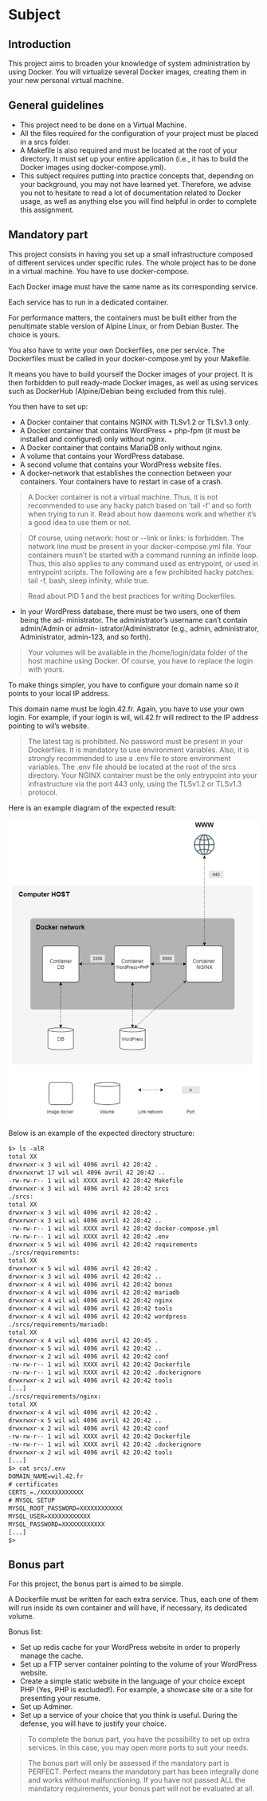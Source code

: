 # Subject

## Introduction

This project aims to broaden your knowledge of system administration by using Docker. You will virtualize several Docker images, creating them in your new personal virtual machine.

## General guidelines

* This project need to be done on a Virtual Machine.
* All the files required for the configuration of your project must be placed in a srcs folder.
* A Makefile is also required and must be located at the root of your directory. It must set up your entire application (i.e., it has to build the Docker images using docker-compose.yml).
* This subject requires putting into practice concepts that, depending on your background, you may not have learned yet. Therefore, we advise you not to hesitate to read a lot of documentation related to Docker usage, as well as anything else you will find helpful in order to complete this assignment.

## Mandatory part

This project consists in having you set up a small infrastructure composed of different services under specific rules. The whole project has to be done in a virtual machine. You have to use docker-compose.

Each Docker image must have the same name as its corresponding service.

Each service has to run in a dedicated container.

For performance matters, the containers must be built either from the penultimate stable version of Alpine Linux, or from Debian Buster. The choice is yours.

You also have to write your own Dockerfiles, one per service. The Dockerfiles must be called in your docker-compose.yml by your Makefile.

It means you have to build yourself the Docker images of your project. It is then forbidden to pull ready-made Docker images, as well as using services such as DockerHub (Alpine/Debian being excluded from this rule).

You then have to set up:
* A Docker container that contains NGINX with TLSv1.2 or TLSv1.3 only.
* A Docker container that contains WordPress + php-fpm (it must be installed and configured) only without nginx.
* A Docker container that contains MariaDB only without nginx.
* A volume that contains your WordPress database.
* A second volume that contains your WordPress website files.
* A docker-network that establishes the connection between your containers. Your containers have to restart in case of a crash.

> A Docker container is not a virtual machine.  Thus, it is not
recommended to use any hacky patch based on ’tail -f’ and so forth
when trying to run it.  Read about how daemons work and whether it’s
a good idea to use them or not.

> Of course, using network:  host or --link or links:  is forbidden.
The network line must be present in your docker-compose.yml file.
Your containers musn’t be started with a command running an infinite
loop.  Thus, this also applies to any command used as entrypoint, or
used in entrypoint scripts.  The following are a few prohibited hacky
patches:  tail -f, bash, sleep infinity, while true.

> Read about PID 1 and the best practices for writing Dockerfiles.

* In your WordPress database, there must be two users, one of them being the ad- ministrator. The administrator’s username can’t contain admin/Admin or admin- istrator/Administrator (e.g., admin, administrator, Administrator, admin-123, and so forth).

> Your volumes will be available in the /home/login/data folder of the
host machine using Docker.  Of course, you have to replace the login
with yours.

To make things simpler, you have to configure your domain name so it points to your local IP address.

This domain name must be login.42.fr. Again, you have to use your own login.
For example, if your login is wil, wil.42.fr will redirect to the IP address pointing to wil’s website.

> The latest tag is prohibited.
No password must be present in your Dockerfiles.
It is mandatory to use environment variables.
Also, it is strongly recommended to use a .env file to store
environment variables.  The .env file should be located at the root
of the srcs directory.
Your NGINX container must be the only entrypoint into your
infrastructure via the port 443 only, using the TLSv1.2 or TLSv1.3
protocol.

Here is an example diagram of the expected result:

![schema](inception.png "schema")

Below is an example of the expected directory structure:

```
$> ls -alR
total XX
drwxrwxr-x 3 wil wil 4096 avril 42 20:42 .
drwxrwxrwt 17 wil wil 4096 avril 42 20:42 ..
-rw-rw-r-- 1 wil wil XXXX avril 42 20:42 Makefile
drwxrwxr-x 3 wil wil 4096 avril 42 20:42 srcs
./srcs:
total XX
drwxrwxr-x 3 wil wil 4096 avril 42 20:42 .
drwxrwxr-x 3 wil wil 4096 avril 42 20:42 ..
-rw-rw-r-- 1 wil wil XXXX avril 42 20:42 docker-compose.yml
-rw-rw-r-- 1 wil wil XXXX avril 42 20:42 .env
drwxrwxr-x 5 wil wil 4096 avril 42 20:42 requirements
./srcs/requirements:
total XX
drwxrwxr-x 5 wil wil 4096 avril 42 20:42 .
drwxrwxr-x 3 wil wil 4096 avril 42 20:42 ..
drwxrwxr-x 4 wil wil 4096 avril 42 20:42 bonus
drwxrwxr-x 4 wil wil 4096 avril 42 20:42 mariadb
drwxrwxr-x 4 wil wil 4096 avril 42 20:42 nginx
drwxrwxr-x 4 wil wil 4096 avril 42 20:42 tools
drwxrwxr-x 4 wil wil 4096 avril 42 20:42 wordpress
./srcs/requirements/mariadb:
total XX
drwxrwxr-x 4 wil wil 4096 avril 42 20:45 .
drwxrwxr-x 5 wil wil 4096 avril 42 20:42 ..
drwxrwxr-x 2 wil wil 4096 avril 42 20:42 conf
-rw-rw-r-- 1 wil wil XXXX avril 42 20:42 Dockerfile
-rw-rw-r-- 1 wil wil XXXX avril 42 20:42 .dockerignore
drwxrwxr-x 2 wil wil 4096 avril 42 20:42 tools
[...]
./srcs/requirements/nginx:
total XX
drwxrwxr-x 4 wil wil 4096 avril 42 20:42 .
drwxrwxr-x 5 wil wil 4096 avril 42 20:42 ..
drwxrwxr-x 2 wil wil 4096 avril 42 20:42 conf
-rw-rw-r-- 1 wil wil XXXX avril 42 20:42 Dockerfile
-rw-rw-r-- 1 wil wil XXXX avril 42 20:42 .dockerignore
drwxrwxr-x 2 wil wil 4096 avril 42 20:42 tools
[...]
$> cat srcs/.env
DOMAIN_NAME=wil.42.fr
# certificates
CERTS_=./XXXXXXXXXXXX
# MYSQL SETUP
MYSQL_ROOT_PASSWORD=XXXXXXXXXXXX
MYSQL_USER=XXXXXXXXXXXX
MYSQL_PASSWORD=XXXXXXXXXXXX
[...]
$>
```

## Bonus part

For this project, the bonus part is aimed to be simple.

A Dockerfile must be written for each extra service. Thus, each one of them will run inside its own container and will have, if necessary, its dedicated volume.

Bonus list:
* Set up redis cache for your WordPress website in order to properly manage the cache.
* Set up a FTP server container pointing to the volume of your WordPress website.
* Create a simple static website in the language of your choice except PHP (Yes, PHP
is excluded!). For example, a showcase site or a site for presenting your resume.
* Set up Adminer.
* Set up a service of your choice that you think is useful. During the defense, you will have to justify your choice.

> To complete the bonus part, you have the possibility to set up extra
services.  In this case, you may open more ports to suit your needs.

> The bonus part will only be assessed if the mandatory part is
PERFECT. Perfect means the mandatory part has been integrally done
and works without malfunctioning.  If you have not passed ALL the
mandatory requirements, your bonus part will not be evaluated at all.
